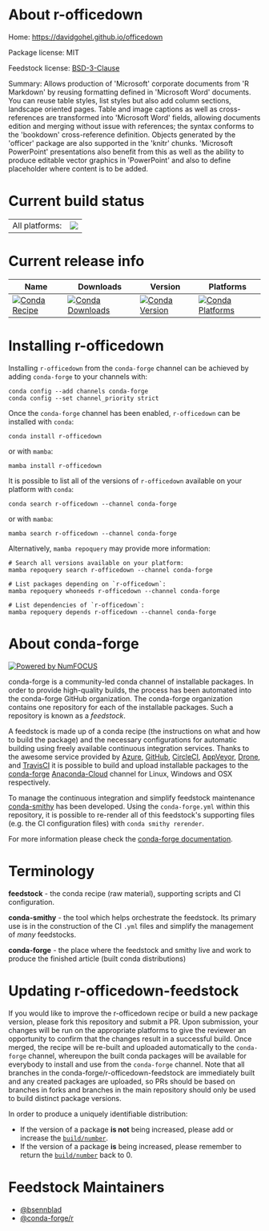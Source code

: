 About r-officedown
==================

Home: https://davidgohel.github.io/officedown

Package license: MIT

Feedstock license: [BSD-3-Clause](https://github.com/conda-forge/r-officedown-feedstock/blob/main/LICENSE.txt)

Summary: Allows production of 'Microsoft' corporate documents from 'R Markdown' by reusing formatting defined in 'Microsoft Word' documents. You can reuse table styles, list styles but also add column sections, landscape oriented pages. Table and image captions as well as cross-references are transformed into 'Microsoft Word' fields, allowing documents edition and merging without issue with references; the syntax conforms to the 'bookdown' cross-reference definition. Objects generated by the 'officer' package are also supported in the 'knitr' chunks. 'Microsoft PowerPoint' presentations also benefit from this as well as the ability to produce editable vector graphics in 'PowerPoint' and also to define placeholder where content is to be added.

Current build status
====================


<table><tr><td>All platforms:</td>
    <td>
      <a href="https://dev.azure.com/conda-forge/feedstock-builds/_build/latest?definitionId=10051&branchName=main">
        <img src="https://dev.azure.com/conda-forge/feedstock-builds/_apis/build/status/r-officedown-feedstock?branchName=main">
      </a>
    </td>
  </tr>
</table>

Current release info
====================

| Name | Downloads | Version | Platforms |
| --- | --- | --- | --- |
| [![Conda Recipe](https://img.shields.io/badge/recipe-r--officedown-green.svg)](https://anaconda.org/conda-forge/r-officedown) | [![Conda Downloads](https://img.shields.io/conda/dn/conda-forge/r-officedown.svg)](https://anaconda.org/conda-forge/r-officedown) | [![Conda Version](https://img.shields.io/conda/vn/conda-forge/r-officedown.svg)](https://anaconda.org/conda-forge/r-officedown) | [![Conda Platforms](https://img.shields.io/conda/pn/conda-forge/r-officedown.svg)](https://anaconda.org/conda-forge/r-officedown) |

Installing r-officedown
=======================

Installing `r-officedown` from the `conda-forge` channel can be achieved by adding `conda-forge` to your channels with:

```
conda config --add channels conda-forge
conda config --set channel_priority strict
```

Once the `conda-forge` channel has been enabled, `r-officedown` can be installed with `conda`:

```
conda install r-officedown
```

or with `mamba`:

```
mamba install r-officedown
```

It is possible to list all of the versions of `r-officedown` available on your platform with `conda`:

```
conda search r-officedown --channel conda-forge
```

or with `mamba`:

```
mamba search r-officedown --channel conda-forge
```

Alternatively, `mamba repoquery` may provide more information:

```
# Search all versions available on your platform:
mamba repoquery search r-officedown --channel conda-forge

# List packages depending on `r-officedown`:
mamba repoquery whoneeds r-officedown --channel conda-forge

# List dependencies of `r-officedown`:
mamba repoquery depends r-officedown --channel conda-forge
```


About conda-forge
=================

[![Powered by
NumFOCUS](https://img.shields.io/badge/powered%20by-NumFOCUS-orange.svg?style=flat&colorA=E1523D&colorB=007D8A)](https://numfocus.org)

conda-forge is a community-led conda channel of installable packages.
In order to provide high-quality builds, the process has been automated into the
conda-forge GitHub organization. The conda-forge organization contains one repository
for each of the installable packages. Such a repository is known as a *feedstock*.

A feedstock is made up of a conda recipe (the instructions on what and how to build
the package) and the necessary configurations for automatic building using freely
available continuous integration services. Thanks to the awesome service provided by
[Azure](https://azure.microsoft.com/en-us/services/devops/), [GitHub](https://github.com/),
[CircleCI](https://circleci.com/), [AppVeyor](https://www.appveyor.com/),
[Drone](https://cloud.drone.io/welcome), and [TravisCI](https://travis-ci.com/)
it is possible to build and upload installable packages to the
[conda-forge](https://anaconda.org/conda-forge) [Anaconda-Cloud](https://anaconda.org/)
channel for Linux, Windows and OSX respectively.

To manage the continuous integration and simplify feedstock maintenance
[conda-smithy](https://github.com/conda-forge/conda-smithy) has been developed.
Using the ``conda-forge.yml`` within this repository, it is possible to re-render all of
this feedstock's supporting files (e.g. the CI configuration files) with ``conda smithy rerender``.

For more information please check the [conda-forge documentation](https://conda-forge.org/docs/).

Terminology
===========

**feedstock** - the conda recipe (raw material), supporting scripts and CI configuration.

**conda-smithy** - the tool which helps orchestrate the feedstock.
                   Its primary use is in the construction of the CI ``.yml`` files
                   and simplify the management of *many* feedstocks.

**conda-forge** - the place where the feedstock and smithy live and work to
                  produce the finished article (built conda distributions)


Updating r-officedown-feedstock
===============================

If you would like to improve the r-officedown recipe or build a new
package version, please fork this repository and submit a PR. Upon submission,
your changes will be run on the appropriate platforms to give the reviewer an
opportunity to confirm that the changes result in a successful build. Once
merged, the recipe will be re-built and uploaded automatically to the
`conda-forge` channel, whereupon the built conda packages will be available for
everybody to install and use from the `conda-forge` channel.
Note that all branches in the conda-forge/r-officedown-feedstock are
immediately built and any created packages are uploaded, so PRs should be based
on branches in forks and branches in the main repository should only be used to
build distinct package versions.

In order to produce a uniquely identifiable distribution:
 * If the version of a package **is not** being increased, please add or increase
   the [``build/number``](https://docs.conda.io/projects/conda-build/en/latest/resources/define-metadata.html#build-number-and-string).
 * If the version of a package **is** being increased, please remember to return
   the [``build/number``](https://docs.conda.io/projects/conda-build/en/latest/resources/define-metadata.html#build-number-and-string)
   back to 0.

Feedstock Maintainers
=====================

* [@bsennblad](https://github.com/bsennblad/)
* [@conda-forge/r](https://github.com/conda-forge/r/)

